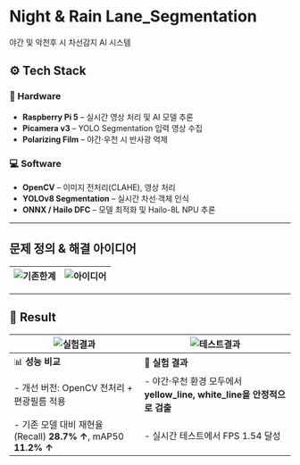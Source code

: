 # Night & Rain Lane_Segmentation
야간 및 악천후 시 차선감지 AI 시스템

## ⚙️ Tech Stack
### 🚀 Hardware
- **Raspberry Pi 5** – 실시간 영상 처리 및 AI 모델 추론
- **Picamera v3** – YOLO Segmentation 입력 영상 수집
- **Polarizing Film** – 야간·우천 시 반사광 억제

### 💻 Software
- **OpenCV** – 이미지 전처리(CLAHE), 영상 처리
- **YOLOv8 Segmentation** – 실시간 차선·객체 인식
- **ONNX / Hailo DFC** – 모델 최적화 및 Hailo-8L NPU 추론

---
## 문제 정의 & 해결 아이디어
![기존한계](https://github.com/user-attachments/assets/afbeddcf-9f4a-4b7b-aa4e-e9979ec06bbe) | ![아이디어](https://github.com/user-attachments/assets/455fb96a-5079-43e5-87d7-5b11186ee26c)
---|---|

---
## 🏁 Result

![실험결과](https://github.com/user-attachments/assets/45b5baf6-c1b4-47af-8f1f-879dd02035cf) | ![테스트결과](https://github.com/user-attachments/assets/8c406475-1547-45e0-9e92-2bac298b65ad)
---|---|
|📊 **성능 비교**|🧪 **실험 결과** |
|- 개선 버전: OpenCV 전처리 + 편광필름 적용 | - 야간·우천 환경 모두에서 **yellow_line, white_line을 안정적으로 검출**|
|- 기존 모델 대비 재현율(Recall) **28.7% ↑**, mAP50 **11.2% ↑** | - 실시간 테스트에서 FPS 1.54 달성|
